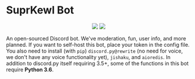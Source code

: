 # SuprKewl Bot

<p align="center">
<a href="https://discord.gg/CRBBJVY"><img src="https://img.shields.io/discord/498185249952366602.svg"></a>
<a href="./LICENSE-mit.txt"><img src="https://img.shields.io/badge/license-MIT-blue.svg"></a>
</p>


An open-sourced Discord bot. We've moderation, fun, user info, and more planned.
If you want to self-host this bot, place your token in the config file. You also need to install (with `pip`) `discord.py@rewrite` (no need for voice, we don't have any voice functionality yet), `jishaku`, and `aioredis`.
In addition to discord.py itself requiring 3.5+, some of the functions in this bot require **Python 3.6**.
